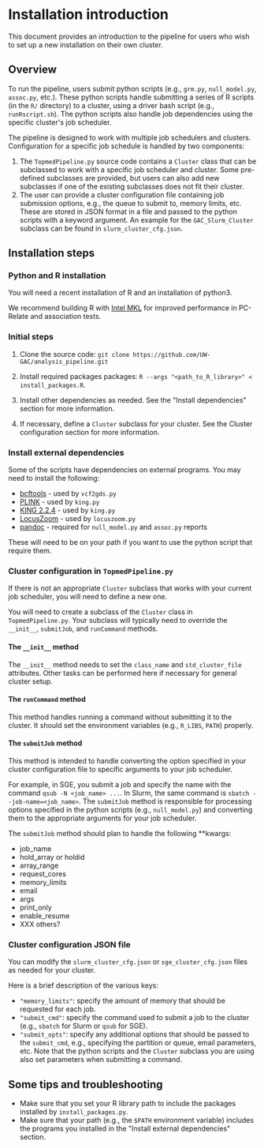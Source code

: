 # Installation introduction

This document provides an introduction to the pipeline for users who wish to set up a new installation on their own cluster.

## Overview

To run the pipeline, users submit python scripts (e.g., `grm.py`, `null_model.py`, `assoc.py`, etc.).
These python scripts handle submitting a series of R scripts (in the `R/` directory) to a cluster, using a driver bash script (e.g., `runRscript.sh`).
The python scripts also handle job dependencies using the specific cluster's job scheduler.

The pipeline is designed to work with multiple job schedulers and clusters.
Configuration for a specific job schedule is handled by two components:

1. The `TopmedPipeline.py` source code contains a `Cluster` class that can be subclassed to work with a specific job scheduler and cluster. Some pre-defined subclasses are provided, but users can also add new subclasses if one of the existing subclasses does not fit their cluster.
2. The user can provide a cluster configuration file containing job submission options, e.g., the queue to submit to, memory limits, etc. These are stored in JSON format in a file and passed to the python scripts with a keyword argument. An example for the `GAC_Slurm_Cluster` subclass can be found in `slurm_cluster_cfg.json`.

## Installation steps

### Python and R installation

You will need a recent installation of R and an installation of python3.

We recommend building R with [Intel MKL](https://software.intel.com/en-us/intel-mkl) for improved performance in PC-Relate and association tests.

### Initial steps

1. Clone the source code: `git clone https://github.com/UW-GAC/analysis_pipeline.git`

3. Install required packages packages: `R --args "<path_to_R_library>" < install_packages.R`.

4. Install other dependencies as needed. See the "Install dependencies" section for more information.

5. If necessary, define a `Cluster` subclass for your cluster. See the Cluster configuration section for more information.

### Install external dependencies

Some of the scripts have dependencies on external programs. You may need to install the following:

- [bcftools](http://www.htslib.org/download/) - used by `vcf2gds.py`
- [PLINK](https://www.cog-genomics.org/plink2/) - used by `king.py`
- [KING 2.2.4](https://www.kingrelatedness.com/executables/Linux-king224.tar.gz) - used by `king.py`
- [LocusZoom](https://github.com/UW-GAC/locuszoom-standalone) - used by `locuszoom.py`
- [pandoc](https://pandoc.org/installing.html) - required for `null_model.py` and `assoc.py` reports

These will need to be on your path if you want to use the python script that require them.


### Cluster configuration in `TopmedPipeline.py`

If there is not an appropriate `Cluster` subclass that works with your current job scheduler, you will need to define a new one.

You will need to create a subclass of the `Cluster` class in `TopmedPipeline.py`.
Your subclass will typically need to override the `__init__`, `submitJob`, and `runCommand` methods.

#### The `__init__` method

The `__init__` method needs to set the `class_name` and `std_cluster_file` attributes.
Other tasks can be performed here if necessary for general cluster setup.

#### The `runCommand` method

This method handles running a command without submitting it to the cluster.
It should set the environment variables (e.g., `R_LIBS`, `PATH`) properly.

#### The `submitJob` method

This method is intended to handle converting the option specified in your cluster configuration file to specific arguments to your job scheduler.

For example, in SGE, you submit a job and specify the name with the command `qsub -N <job_name> ...`.
In Slurm, the same command is `sbatch --job-name=<job_name>`.
The `submitJob` method is responsible for processing options specified in the python scripts (e.g., `null_model.py`) and converting them to the appropriate arguments for your job scheduler.

The `submitJob` method should plan to handle the following **kwargs:

- job_name
- hold_array or holdid
- array_range
- request_cores
- memory_limits
- email
- args
- print_only
- enable_resume
- XXX others?

### Cluster configuration JSON file

You can modify the `slurm_cluster_cfg.json` or `sge_cluster_cfg.json` files as needed for your cluster.

Here is a brief description of the various keys:

- `"memory_limits"`: specify the amount of memory that should be requested for each job.
- `"submit_cmd"`: specify the command used to submit a job to the cluster (e.g., `sbatch` for Slurm or `qsub` for SGE).
- `"submit_opts"`: specify any additional options that should be passed to the `submit_cmd`, e.g., specifying the partition or queue, email parameters, etc. Note that the python scripts and the `Cluster` subclass you are using also set parameters when submitting a command.

## Some tips and troubleshooting

- Make sure that you set your R library path to include the packages installed by `install_packages.py`.
- Make sure that your path (e.g., the `$PATH` environment variable) includes the programs you installed in the "Install external dependencies" section.
